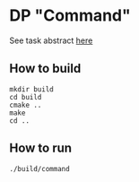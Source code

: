 # DP "Command"

See task abstract [here](AVSOFT_Tasks.pdf)

## How to build

    mkdir build
    cd build
    cmake ..
    make
    cd ..

## How to run

    ./build/command
